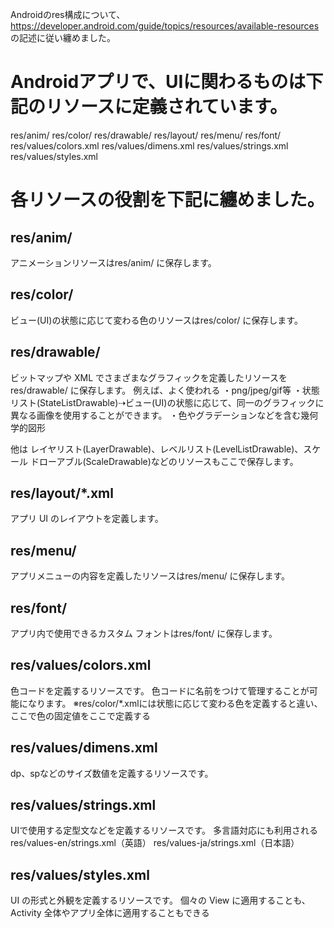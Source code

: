 Androidのres構成について、
https://developer.android.com/guide/topics/resources/available-resources
の記述に従い纏めました。

# Androidアプリで、UIに関わるものは下記のリソースに定義されています。
res/anim/
res/color/
res/drawable/
res/layout/
res/menu/
res/font/
res/values/colors.xml
res/values/dimens.xml
res/values/strings.xml
res/values/styles.xml


# 各リソースの役割を下記に纏めました。
## res/anim/
アニメーションリソースはres/anim/ に保存します。

## res/color/
ビュー(UI)の状態に応じて変わる色のリソースはres/color/ に保存します。

## res/drawable/
ビットマップや XML でさまざまなグラフィックを定義したリソースをres/drawable/ に保存します。
例えば、よく使われる
・png/jpeg/gif等
・状態リスト(StateListDrawable)⇢ビュー(UI)の状態に応じて、同一のグラフィックに異なる画像を使用することができます。
・色やグラデーションなどを含む幾何学的図形

他は
レイヤリスト(LayerDrawable)、レベルリスト(LevelListDrawable)、スケール ドローアブル(ScaleDrawable)などのリソースもここで保存します。

## res/layout/*.xml
アプリ UI のレイアウトを定義します。

## res/menu/
アプリメニューの内容を定義したリソースはres/menu/ に保存します。

## res/font/
アプリ内で使用できるカスタム フォントはres/font/ に保存します。

## res/values/colors.xml
色コードを定義するリソースです。 色コードに名前をつけて管理することが可能になります。
※res/color/*.xmlには状態に応じて変わる色を定義すると違い、ここで色の固定値をここで定義する

## res/values/dimens.xml
dp、spなどのサイズ数値を定義するリソースです。

## res/values/strings.xml
UIで使用する定型文などを定義するリソースです。
多言語対応にも利用される
 res/values-en/strings.xml（英語）
 res/values-ja/strings.xml（日本語）

## res/values/styles.xml
UI の形式と外観を定義するリソースです。
個々の View に適用することも、Activity 全体やアプリ全体に適用することもできる
